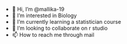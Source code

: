 - 👋 Hi, I’m @mallika-19
- 👀 I’m interested in Biology
- 🌱 I’m currently learning a statistician course
- 💞️ I’m looking to collaborate on r studio
- 📫 How to reach me through mail

<!---
mallika-19/mallika-19 is a ✨ special ✨ repository because its `README.md` (this file) appears on your GitHub profile.
You can click the Preview link to take a look at your changes.
--->
